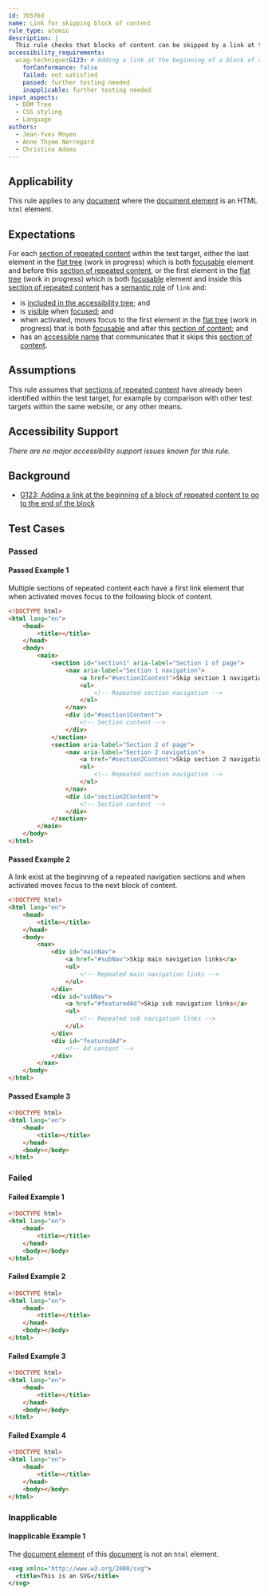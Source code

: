 ```yaml
---
id: 7b576d
name: Link for skipping block of content
rule_type: atomic
description: |
  This rule checks that blocks of content can be skipped by a link at their beginning
accessibility_requirements:
  wcag-technique:G123: # Adding a link at the beginning of a block of repeated content to go to the end of the block
    forConformance: false
    failed: not satisfied
    passed: further testing needed
    inapplicable: further testing needed
input_aspects:
  - DOM Tree
  - CSS styling
  - Language
authors:
  - Jean-Yves Moyen
  - Anne Thyme Nørregard
  - Christina Adams
---
```


## Applicability

This rule applies to any [document](#https://dom.spec.whatwg.org/#concept-document) where the [document element](#https://dom.spec.whatwg.org/#document-element) is an HTML `html` element.

## Expectations

For each [section of repeated content](#repeated-content) within the test target, either the last element in the [flat tree](https://drafts.csswg.org/css-scoping/#flat-tree) (work in progress) which is both [focusable](#focusable) element and before this [section of repeated content](#repeated-content), or the first element in the [flat tree](https://drafts.csswg.org/css-scoping/#flat-tree) (work in progress) which is both [focusable](#focusable) element and inside this [section of repeated content](#repeated-content) has a [semantic role](#semantic-role) of `link` and:

- is [included in the accessibility tree](#included-in-the-accessibility-tree); and
- is [visible](#visible) when [focused](#focused); and
- when activated, moves focus to the first element in the [flat tree](https://drafts.csswg.org/css-scoping/#flat-tree) (work in progress) that is both [focusable](#focusable) and after this [section of content](#section-of-content); and
- has an [accessible name](#accessible-name) that communicates that it skips this [section of content](#section-of-content).

## Assumptions

This rule assumes that [sections of repeated content](#repeated-content) have already been identified within the test target, for example by comparison with other test targets within the same website, or any other means.

## Accessibility Support

_There are no major accessibility support issues known for this rule._

## Background

- [G123: Adding a link at the beginning of a block of repeated content to go to the end of the block](https://www.w3.org/WAI/WCAG21/Techniques/general/G123)

## Test Cases

### Passed

#### Passed Example 1

Multiple sections of repeated content each have a first link element that when activated moves focus to the following block of content.

```html
<!DOCTYPE html>
<html lang="en">
	<head>
		<title></title>
	</head>
	<body>
		<main>
			<section id="section1" aria-label="Section 1 of page">
				<nav aria-label="Section 1 navigation">
					<a href="#section1Content">Skip section 1 navigation</a>
					<ul>
						<!-- Repeated section navigation -->
					</ul>
				</nav>
				<div id="#section1Content">
					<!-- Section content -->
				</div>
			</section>
			<section aria-label="Section 2 of page">
				<nav aria-label="Section 2 navigation">
					<a href="#section2Content">Skip section 2 navigation</a>
					<ul>
						<!-- Repeated section navigation -->
					</ul>
				</nav>
				<div id="section2Content">
					<!-- Section content -->
				</div>
			</section>
		</main>
	</body>
</html>
```

#### Passed Example 2

A link exist at the beginning of a repeated navigation sections and when activated moves focus to the next block of content.

```html
<!DOCTYPE html>
<html lang="en">
	<head>
		<title></title>
	</head>
	<body>
		<nav>
			<div id="mainNav">
				<a href="#subNav">Skip main navigation links</a>
				<ul>
					<!-- Repeated main navigation links -->
				</ul>
			</div>
			<div id="subNav">
				<a href="#featuredAd">Skip sub navigation links</a>
				<ul>
					<!-- Repeated sub navigation links -->
				</ul>
			</div>
			<div id="featuredAd">
				<!-- Ad content -->
			</div>
		</nav>
	</body>
</html>
```

#### Passed Example 3

```html
<!DOCTYPE html>
<html lang="en">
	<head>
		<title></title>
	</head>
	<body></body>
</html>
```

### Failed

#### Failed Example 1

```html
<!DOCTYPE html>
<html lang="en">
	<head>
		<title></title>
	</head>
	<body></body>
</html>
```

#### Failed Example 2

```html
<!DOCTYPE html>
<html lang="en">
	<head>
		<title></title>
	</head>
	<body></body>
</html>
```

#### Failed Example 3

```html
<!DOCTYPE html>
<html lang="en">
	<head>
		<title></title>
	</head>
	<body></body>
</html>
```

#### Failed Example 4

```html
<!DOCTYPE html>
<html lang="en">
	<head>
		<title></title>
	</head>
	<body></body>
</html>
```

### Inapplicable

#### Inapplicable Example 1

The [document element](#https://dom.spec.whatwg.org/#document-element) of this [document](#https://dom.spec.whatwg.org/#concept-document) is not an `html` element.

```svg
<svg xmlns="http://www.w3.org/2000/svg">
  <title>This is an SVG</title>
</svg>
```
